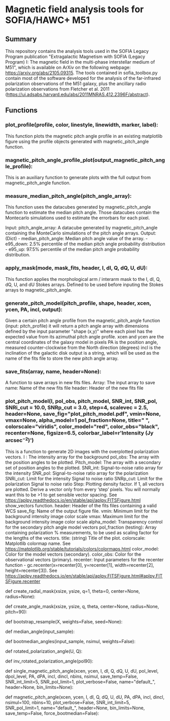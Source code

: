 # Magnetic field analysis tools for SOFIA/HAWC+ M51

## Summary
This repository contains the analysis tools used in the SOFIA Legacy Program publication "Extragalactic Magnetism with SOFIA (Legacy Program) I: The magnetic field in the multi-phase interstellar medium of M51", which is available on ArXiv on the following webpage: https://arxiv.org/abs/2105.09315. The tools contained in sofia_toolbox.py contain most of the software developed for the analysis of the far-infrared polarization observations of the M51 galaxy, plus the ancillary radio polarization observations from Fletcher et al. 2011 (https://ui.adsabs.harvard.edu/abs/2011MNRAS.412.2396F/abstract). 


## Functions

### plot_profile(profile, color, linestyle, linewidth, marker, label):
This function plots the magnetic pitch angle profile in an existing matplotlib figure using the profile objects generated with magnetic_pitch_angle function. 

### magnetic_pitch_angle_profile_plot(output_magnetic_pitch_angle_profile):
This is an auxiliary function to generate plots with the full output from magnetic_pitch_angle function. 

### measure_median_pitch_angle(pitch_angle_array):
This function uses the datacubes generated by magnetic_pitch_angle function to estimate the median pitch angle. Those datacubes contain the Montecarlo simulations used to estimate the errorbars for each pixel. 

Input: pitch_angle_array: A datacube generated by magnetic_pitch_angle containing the MonteCarlo simulations of the pitch angle arrays. 
Output: (Dict) - median_pitch_angle: Median pitch angle value of the array. 
               - e95_down: 2.5% percentile of the median pitch angle probability distribution
               - e95_up: 97.5% percentile of the median pitch angle probability distribution.  

### apply_mask(mode, mask_fits, header, I, dI, Q, dQ, U, dU):

This function applies the morphological arm / interarm mask to the I, dI, Q, dQ, U, and dU Stokes arrays. Defined to be used before inputing the Stokes arrays to magnetic_pitch_angle. 

### generate_pitch_model(pitch_profile, shape, header, xcen, ycen, PA, incl, output):

Given a certain pitch angle profile from the magnetic_pitch_angle function (input: pitch_profile) it will return a pitch angle array with dimensions defined by the input parameter "shape (x,y)" where each pixel has the expected value from its azimuthal pitch angle profile. 
xcen and ycen are the central coordinates of the galaxy model in pixels 
PA is the position angle, measured counter-clockwise from the North direction (degrees)
incl is the inclination of the galactic disk 
output is a string, which will be used as the name of the fits file to store the new pitch angle array. 

### save_fits(array, name, header=None):
A function to save arrays in new fits files. 
Array: The input array to save
name: Name of the new fits file
header: Header of the new fits file


### plot_pitch_model(I, pol_obs, pitch_model, SNR_int, SNR_pol, SNRi_cut = 10.0, SNRp_cut = 3.0, step=4, scalevec = 2.5, header=None, save_fig="plot_pitch_model.pdf", vmin=None, vmax=None, alpha_model=1 pol_fraction=None, title=" ", colorscale="viridis", color_model="red", color_obs="black", recenter=None, figsize=6.5, colorbar_label=r'Intensity (Jy arcsec$^{-2}$)')
                     
This is a function to generate 2D images with the overplotted polarization vectors. 
I : The intensity array for the background
pol_obs: The array with the position angles to be plotted. 
Pitch_model: The array with a secondary set of position angles to the plotted. 
SNR_int: Signal-to-noise ratio array for the intensity
SNR_pol: Signal-to-noise ratio array for the polarization
SNRi_cut: Limit for the intensity Signal to noise ratio
SNRp_cut: Limit for the polarization Signal to noise ratio 
Step: Plotting density factor. If 1, all vectors are plotted. Derive a vector only from every ‘step’ pixels. You will normally want this to be >1 to get sensible vector spacing. See https://aplpy.readthedocs.io/en/stable/api/aplpy.FITSFigure.html show_vectors function. 
header: Header of the fits files containing a valid WCS
save_fig: Name of the output figure file.
vmin: Minimum limit for the background intensity image color scale
vmax: Maximum limit for the background intensity image color scale
alpha_model: Transparency control for the secondary pitch angle model vectors
pol_fraction (testing): Array containing polarization % measurements, to be used as scaling factor for the lengths of the vectors.
title: (string) Title of the plot.
colorscale: Matplotlib colormap name. See https://matplotlib.org/stable/tutorials/colors/colormaps.html
color_model: Color for the model vectors (secondary). 
color_obs: Color for the observational vectors (primary).
recenter: Input parameters for the recenter function -  gc.recenter(x=recenter[0], y=recenter[1], width=recenter[2], height=recenter[3]). See https://aplpy.readthedocs.io/en/stable/api/aplpy.FITSFigure.html#aplpy.FITSFigure.recenter











                     
def create_radial_mask(xsize, ysize, q=1, theta=0, center=None, radius=None):

def create_angle_mask(xsize, ysize, q, theta, center=None, radius=None, pitch=90):

def bootstrap_resample(X, weights=False, seed=None):

def median_angle(input_sample):

def bootmedian_angles(input_sample, nsimul, weights=False):


def rotated_polarization_angle(U, Q):

def inv_rotated_polarization_angle(pol90):

def single_magnetic_pitch_angle(xcen, ycen, I, dI, Q, dQ, U, dU, pol_level, dpol_level, PA, dPA, incl, dincl, nbins, nsimul,
                                save_temp=False, SNR_int_limit=5, SNR_pol_limit=1, plot_verbose=False, name="default_", header=None, bin_limits=None):
                                
def magnetic_pitch_angle(xcen, ycen, I, dI, Q, dQ, U, dU, PA, dPA, incl, dincl, nsimul=100,
                         nbins=10, plot_verbose=False, SNR_int_limit=5, SNR_pol_limit=1, name="default_", header=None, bin_limits=None, save_temp=False, force_bootmedian=False):
